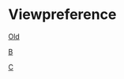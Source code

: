 # Viewpreference

[Old](https://chilipublishdocs.atlassian.net/wiki/spaces/CPDOC/pages/1413920/Workspaces+and+ViewPreferences)

[B](https://chilipublishdocs.atlassian.net/wiki/spaces/CPDOC/pages/1412240/Managing+Viewpreferences)

[C](https://chilipublishdocs.atlassian.net/wiki/spaces/CPDOC/pages/1412098/ViewPreference+Settings)